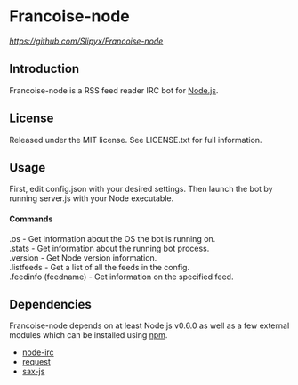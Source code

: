 # Francoise-node
*https://github.com/Slipyx/Francoise-node*

## Introduction
Francoise-node is a RSS feed reader IRC bot for [Node.js](http://nodejs.org/).

## License
Released under the MIT license. See LICENSE.txt for full information.

## Usage
First, edit config.json with your desired settings. Then launch the bot by
running server.js with your Node executable.

#### Commands
.os - Get information about the OS the bot is running on.  
.stats - Get information about the running bot process.  
.version - Get Node version information.  
.listfeeds - Get a list of all the feeds in the config.  
.feedinfo (feedname) - Get information on the specified feed.  

## Dependencies
Francoise-node depends on at least Node.js v0.6.0 as well as a few external
modules which can be installed using [npm](http://npmjs.org/).  

*   [node-irc](https://github.com/martynsmith/node-irc)
*   [request](https://github.com/mikeal/request)
*   [sax-js](https://github.com/isaacs/sax-js)

